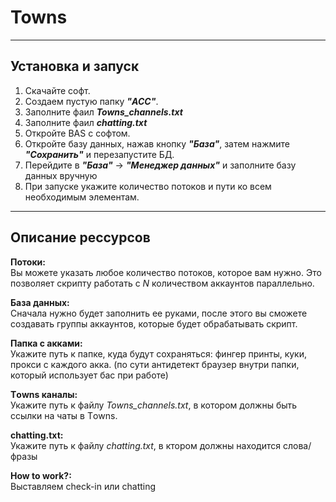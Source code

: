 # Towns
___
## Установка и запуск
1. Скачайте софт.
2. Создаем пустую папку **_"ACC"_**.
3. Заполните фаил **_Towns_channels.txt_**
4. Заполните фаил **_chatting.txt_** 
5. Откройте BAS с софтом.
6. Откройте базу данных, нажав кнопку **_"База"_**, затем нажмите **_"Сохранить"_** и перезапустите БД.
7. Перейдите в **_"База"_** → **_"Менеджер данных"_** и заполните базу данных вручную
8. При запуске укажите количество потоков и пути ко всем необходимым элементам.
___
   ## Описание рессурсов
**Потоки:**  
Вы можете указать любое количество потоков, которое вам нужно. Это позволяет скрипту работать с _N_ количеством аккаунтов параллельно.

**База данных:**  
Сначала нужно будет заполнить ее руками, после этого вы сможете создавать группы аккаунтов, которые будет обрабатывать скрипт.  

**Папка с акками:**  
Укажите путь к папке, куда будут сохраняться: фингер принты, куки, прокси с каждого акка. (по сути антидетект браузер внутри папки, который использует бас при работе)  

**Tоwns каналы:**  
Укажите путь к файлу _Towns_channels.txt_, в котором должны быть ссылки на чаты в Tоwns.

**chatting.txt:**  
Укажите путь к файлу _chatting.txt_, в ктором должны находится слова/фразы

**How to work?:**  
Выставляем check-in или chatting
